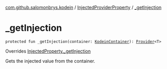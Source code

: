 [com.github.salomonbrys.kodein](../index.md) / [InjectedProviderProperty](index.md) / [_getInjection](.)

# _getInjection

`protected fun _getInjection(container: `[`KodeinContainer`](../-kodein-container/index.md)`): `[`Provider`](../-provider.md)`<T>`

Overrides [InjectedProperty._getInjection](../-injected-property/_get-injection.md)

Gets the injected value from the container.

